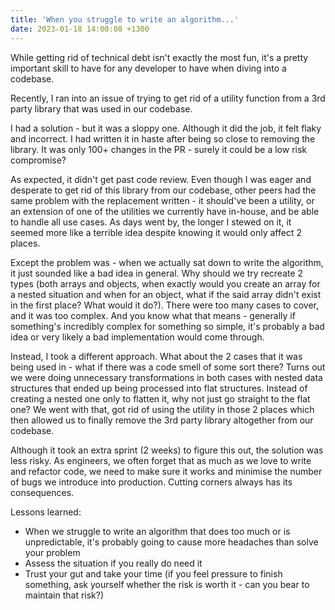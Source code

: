 ```yaml
---
title: 'When you struggle to write an algorithm...'
date: 2023-01-18 14:00:08 +1300
---
```


While getting rid of technical debt isn't exactly the most fun, it's a pretty important skill to have for any developer to have when diving into a codebase.

Recently, I ran into an issue of trying to get rid of a utility function from a 3rd party library that was used in our codebase.

I had a solution - but it was a sloppy one. Although it did the job, it felt flaky and incorrect. I had written it in haste after being so close to removing the library. It was only 100+ changes in the PR - surely it could be a low risk compromise? 

As expected, it didn't get past code review. 
Even though I was eager and desperate to get rid of this library from our codebase, other peers had the same problem with the replacement written - it should've been a utility, or an extension of one of the utilities we currently have in-house, and be able to handle all use cases. As days went by, the longer I stewed on it, it seemed more like a terrible idea despite knowing it would only affect 2 places.

Except the problem was - when we actually sat down to write the algorithm, it just sounded like a bad idea in general. Why should we try recreate 2 types (both arrays and objects, when exactly would you create an array for a nested situation and when for an object, what if the said array didn't exist in the first place? What would it do?). There were too many cases to cover, and it was too complex.
And you know what that means - generally if something's incredibly complex for something so simple, it's probably a bad idea or very likely a bad implementation would come through.

Instead, I took a different approach. What about the 2 cases that it was being used in - what if there was a code smell of some sort there?
Turns out we were doing unnecessary transformations in both cases with nested data structures that ended up being processed into flat structures. Instead of creating a nested one only to flatten it, why not just go straight to the flat one? We went with that, got rid of using the utility in those 2 places which then allowed us to finally remove the 3rd party library altogether from our codebase.

Although it took an extra sprint (2 weeks) to figure this out, the solution was less risky. As engineers, we often forget that as much as we love to write and refactor code, we need to make sure it works and minimise the number of bugs we introduce into production. Cutting corners always has its consequences.


Lessons learned:
- When we struggle to write an algorithm that does too much or is unpredictable, it's probably going to cause more headaches than solve your problem
- Assess the situation if you really do need it
- Trust your gut and take your time (if you feel pressure to finish something, ask yourself whether the risk is worth it - can you bear to maintain that risk?)